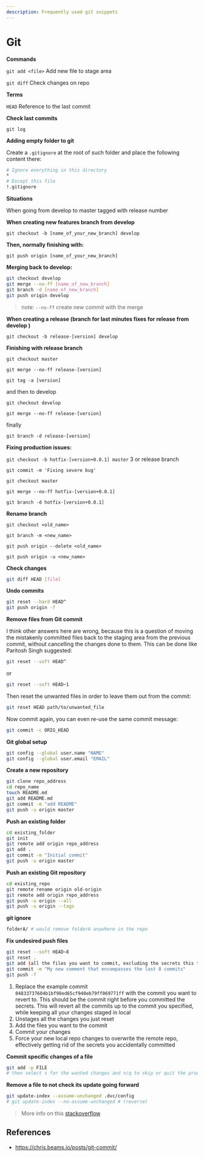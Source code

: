 ```yaml
---
description: Frequently used git snippets
---
```


# Git

**Commands**

`git add <file>` Add new file to stage area

`git diff` Check changes on repo

**Terms**

`HEAD` Reference to the last commit

**Check last commits**

`git log`

**Adding empty folder to git**

Create a `.gitignore` at the root of such folder and place the following content there:

```bash
# Ignore everything in this directory
*
# Except this file
!.gitignore
```

**Situations**

When going from develop to master tagged with release number

**When creating new features branch from develop**

`git checkout -b [name_of_your_new_branch] develop`

**Then, normally finishing with:**

`git push origin [name_of_your_new_branch]`

**Merging back to develop:**

```bash
git checkout develop
git merge --no-ff [name_of_new_branch]
git branch -d [name_of_new_branch]
git push origin develop
```

> note: `--no-ff` create new commit with the merge

**When creating a release \(branch for last minutes fixes for release from develop \)**

`git checkout -b release-[version] develop`

**Finishing with release branch**

`git checkout master`

`git merge --no-ff release-[version]`

`git tag -a [version]`

and then to develop

`git checkout develop`

`git merge --no-ff release-[version]`

finally

`git branch -d release-[version]`

**Fixing production issues:**

`git checkout -b hotfix-[version+0.0.1] master` 3 or release branch

`git commit -m 'Fixing severe bug'`

`git checkout master`

`git merge --no-ff hotfix-[version+0.0.1]`

`git branch -d hotfix-[version+0.0.1]`

**Rename branch**

`git checkout <old_name>`

`git branch -m <new_name>`

`git push origin --delete <old_name>`

`git push origin -u <new_name>`

**Check changes**

```bash
git diff HEAD [file]
```

**Undo commits**

```bash
git reset --hard HEAD^
git push origin -f
```

**Remove files from Git commit**

I think other answers here are wrong, because this is a question of moving the mistakenly committed files back to the staging area from the previous commit, without cancelling the changes done to them. This can be done like Paritosh Singh suggested:

```bash
git reset --soft HEAD^
```

or

```bash
git reset --soft HEAD~1
```

Then reset the unwanted files in order to leave them out from the commit:

```bash
git reset HEAD path/to/unwanted_file
```

Now commit again, you can even re-use the same commit message:

```bash
git commit -c ORIG_HEAD
```

**Git global setup**

```bash
git config --global user.name "NAME"
git config --global user.email "EMAIL"
```

**Create a new repository**

```bash
git clone repo_address
cd repo_name
touch README.md
git add README.md
git commit -m "add README"
git push -u origin master
```

**Push an existing folder**

```bash
cd existing_folder
git init
git remote add origin repo_address
git add .
git commit -m "Initial commit"
git push -u origin master
```

**Push an existing Git repository**

```bash
cd existing_repo
git remote rename origin old-origin
git remote add origin repo_address
git push -u origin --all
git push -u origin --tags
```

**git ignore**

```bash
folderA/ # would remove folderA anywhere in the repo
```

**Fix undesired push files**

```bash
git reset --soft HEAD~8
git reset .
git add (all the files you want to commit, excluding the secrets this time)
git commit -m "My new comment that encompasses the last 8 commits"
git push -f
```

1. Replace the example commit `04833737604b1bf98ed65cf940eb79ff069771ff` with the commit you want to revert to. This should be the commit right before you committed the secrets. This will revert all the commits up to the commit you specified, while keeping all your changes staged in local
2. Unstages all the changes you just reset
3. Add the files you want to the commit
4. Commit your changes
5. Force your new local repo changes to overwrite the remote repo, effectively getting rid of the secrets you accidentally committed


**Commit specific changes of a file**

```bash
git add -p FILE
# then select s for the wanted changes and n/q to skip or quit the process
```

**Remove a file to not check its update going forward**

```bash
git update-index --assume-unchanged .dvc/config
# git update-index --no-assume-unchanged # (reverse)
```

> More info on this [stackoverflow](https://stackoverflow.com/questions/3319479/can-i-git-commit-a-file-and-ignore-its-content-changes)


## References

- https://chris.beams.io/posts/git-commit/

